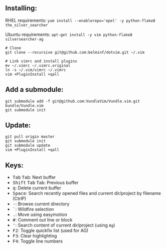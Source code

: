 Installing:
-----------
RHEL requirements: `yum install --enablerepo='epel' -y python-flake8 the_silver_searcher`

Ubuntu requirements: `apt-get install -y vim python-flake8 silversearcher-ag`
```
# Clone
git clone --recursive git@github.com:belminf/dotvim.git ~/.vim

# Link vimrc and install plugins
mv ~/.vimrc ~/.vimrc.original
ln -s ~/.vim/vimrc ~/.vimrc
vim +PluginInstall +qall
```

Add a submodule:
----------------
```
git submodule add -f git@github.com:VundleVim/Vundle.vim.git bundle/Vundle.vim
git submodule init
```

Update:
-------
```
git pull origin master
git submodule init
git submodule update
vim +PluginInstall +qall
```

Keys:
-----
* <kbd>Tab</kbd> <kbd>Tab</kbd>: Next buffer
* <kbd>Shift</kbd> <kbd>Tab</kbd> <kbd>Tab</kbd>: Previous buffer
* <kbd>q</kbd>: Delete current buffer
* <kbd>Space</kbd>: Search recently opened files and current dir/project by filename (CtrlP)
* <kbd>-</kbd>: Browse current directory
* <kbd>\`</kbd>: Wildfire selection
* <kbd>.</kbd>: Move using easymotion
* <kbd>#</kbd>: Comment out line or block
* <kbd>'</kbd>: Search content of current dir/project (using `Ag`)
* <kbd>F2</kbd>: Toggle quickfix list (used for AG)
* <kbd>F3</kbd>: Clear highlighting
* <kbd>F4</kbd>: Toggle line numbers
